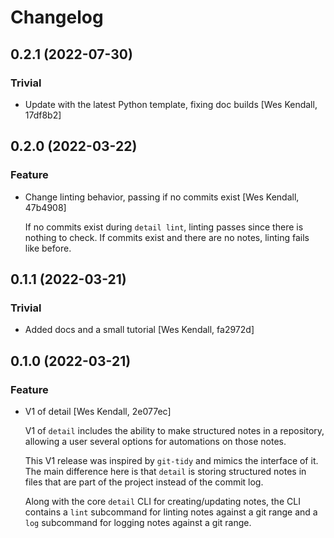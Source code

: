 # Changelog
## 0.2.1 (2022-07-30)
### Trivial
  - Update with the latest Python template, fixing doc builds [Wes Kendall, 17df8b2]

## 0.2.0 (2022-03-22)
### Feature
  - Change linting behavior, passing if no commits exist [Wes Kendall, 47b4908]

    If no commits exist during ``detail lint``, linting passes
    since there is nothing to check. If commits exist and there are no
    notes, linting fails like before.

## 0.1.1 (2022-03-21)
### Trivial
  - Added docs and a small tutorial [Wes Kendall, fa2972d]

## 0.1.0 (2022-03-21)
### Feature
  - V1 of detail [Wes Kendall, 2e077ec]

    V1 of ``detail`` includes the ability to make structured notes in a repository,
    allowing a user several options for automations on those notes.

    This V1 release was inspired by ``git-tidy`` and mimics the interface of it.
    The main difference here is that ``detail`` is storing structured notes in
    files that are part of the project instead of the commit log.

    Along with the core ``detail`` CLI for creating/updating notes, the CLI
    contains a ``lint`` subcommand for linting notes against a git range and
    a ``log`` subcommand for logging notes against a git range.

